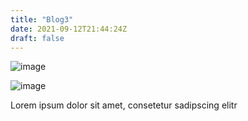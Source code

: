 ```yaml
---
title: "Blog3"
date: 2021-09-12T21:44:24Z
draft: false
---
```


![image](https://user-images.githubusercontent.com/13944905/133006507-3cb66d5e-0b84-4496-b98f-392d93bb7e33.png)

![image](https://raw.github.com/specialorange/FDXCM/master/doc/controllers_brief.svg)

Lorem ipsum dolor sit amet, consetetur sadipscing elitr
